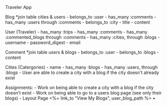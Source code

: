 Traveler App

 Blog *join table cities & users
    - belongs_to :user
    - has_many :comments
    - has_many :users through :comments
    - belongs_to :city
    - title
    - content
    
User (Traveler)
    - has_many :trips
    - has_many :comments
    - has_many :commented_blogs through :comments
    - has_many :cities, through :blogs
    - username
    - password_digest
    - email


Comment *join table users & blogs
    - belongs_to :user
    - belongs_to :blogs
    - content
    
Cities (Catergories)
    - name
    - has_many :blogs
    - has_many :users, through :blogs
    - User are able to create a city with a blog if the city doesn't already exist
    
    
 Assignments:
    - Work on being able to create a city with a blog if the city doesn't exist
    - Work on being able to go to a users blog page (see only their blogs)
    - Layout Page <%= link_to "View My Blogs", user_blog_path %> •
